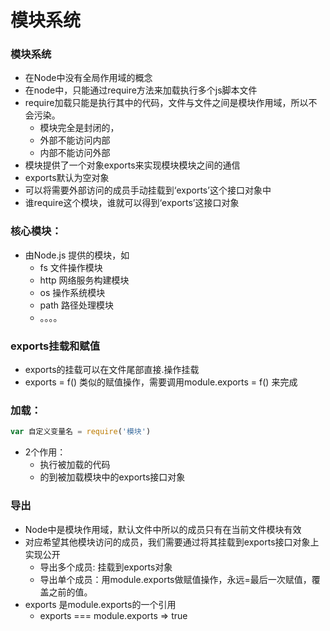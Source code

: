 # 模块系统

### 模块系统

* 在Node中没有全局作用域的概念
* 在node中，只能通过require方法来加载执行多个js脚本文件
* require加载只能是执行其中的代码，文件与文件之间是模块作用域，所以不会污染。
  * 模块完全是封闭的，
  * 外部不能访问内部
  * 内部不能访问外部
* 模块提供了一个对象exports来实现模块模块之间的通信
* exports默认为空对象
* 可以将需要外部访问的成员手动挂载到‘exports’这个接口对象中
* 谁require这个模块，谁就可以得到‘exports’这接口对象

### 核心模块：

* 由Node.js 提供的模块，如
  * fs 文件操作模块
  * http 网络服务构建模块
  * os 操作系统模块
  * path 路径处理模块
  * 。。。。

### exports挂载和赋值

* exports的挂载可以在文件尾部直接.操作挂载
* exports = f\(\) 类似的赋值操作，需要调用module.exports = f\(\) 来完成

### 加载：

```javascript
var 自定义变量名 = require('模块')
```

* 2个作用：
  * 执行被加载的代码
  * 的到被加载模块中的exports接口对象

### 导出

* Node中是模块作用域，默认文件中所以的成员只有在当前文件模块有效
* 对应希望其他模块访问的成员，我们需要通过将其挂载到exports接口对象上实现公开
  * 导出多个成员: 挂载到exports对象
  * 导出单个成员：用module.exports做赋值操作，永远=最后一次赋值，覆盖之前的值。
* exports 是module.exports的一个引用
  * exports === module.exports     =&gt; true

